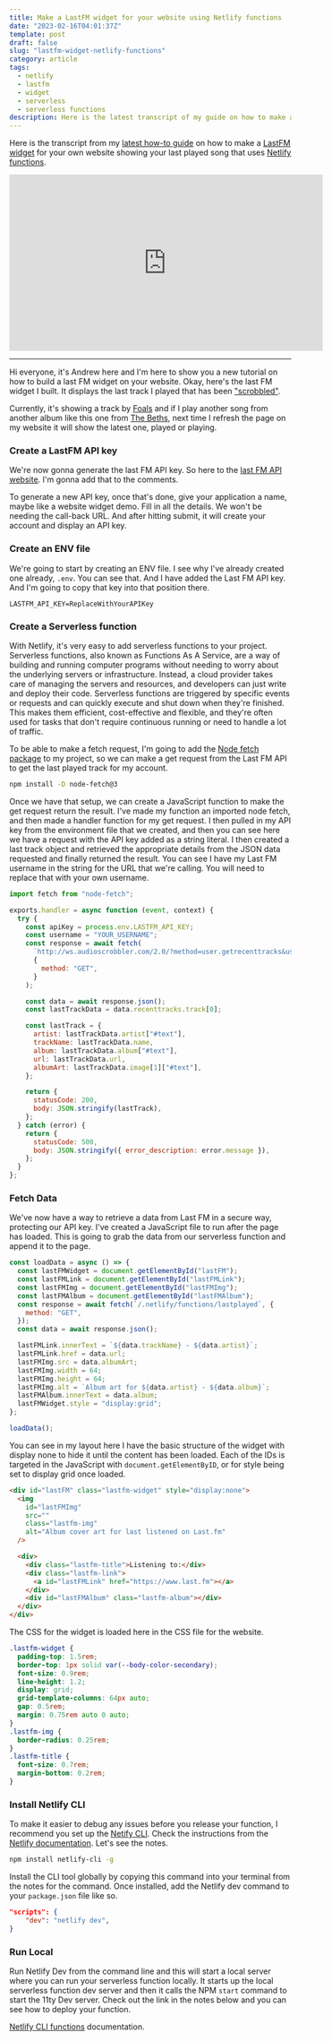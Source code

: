 ```yaml
---
title: Make a LastFM widget for your website using Netlify functions
date: "2023-02-16T04:01:37Z"
template: post
draft: false
slug: "lastfm-widget-netlify-functions"
category: article
tags:
  - netlify
  - lastfm
  - widget
  - serverless
  - serverless functions
description: Here is the latest transcript of my guide on how to make a LastFM widget using Netlify functions to show the latest track played on your website.
---
```


Here is the transcript from my [latest how-to guide](https://www.youtube.com/embed/okbDFf-eIqk) on how to make a [LastFM widget](https://www.last.fm) for your own website showing your last played song that uses [Netlify functions](https://www.netlify.com/products/functions/).

<iframe class="video" loading="lazy" width="560" height="315" src="https://www.youtube.com/embed/okbDFf-eIqk" title="YouTube video player" frameborder="0" allow="accelerometer; autoplay; clipboard-write; encrypted-media; gyroscope; picture-in-picture; web-share" allowfullscreen></iframe>

---

Hi everyone, it's Andrew here and I'm here to show you a new tutorial on how to build a last FM widget on your website. Okay, here's the last FM widget I built. It displays the last track I played that has been ["scrobbled"](https://www.businessinsider.com/guides/tech/what-is-last-fm-scrobbling).

Currently, it's showing a track by [Foals](https://www.last.fm/music/Foals) and if I play another song from another album like this one from [The Beths](https://www.last.fm/music/The+Beths), next time I refresh the page on my website it will show the latest one, played or playing.

### Create a LastFM API key

We're now gonna generate the last FM API key. So here to the [last FM API website](https://www.last.fm/api/account/create). I'm gonna add that to the comments.

To generate a new API key, once that's done, give your application a name, maybe like a website widget demo. Fill in all the details. We won't be needing the call-back URL. And after hitting submit, it will create your account and display an API key.

### Create an ENV file

We're going to start by creating an ENV file. I see why I've already created one already, `.env`. You can see that. And I have added the Last FM API key. And I'm going to copy that key into that position there.

```
LASTFM_API_KEY=ReplaceWithYourAPIKey
```

### Create a Serverless function

With Netlify, it's very easy to add serverless functions to your project. Serverless functions, also known as Functions As A Service, are a way of building and running computer programs without needing to worry about the underlying servers or infrastructure. Instead, a cloud provider takes care of managing the servers and resources, and developers can just write and deploy their code. Serverless functions are triggered by specific events or requests and can quickly execute and shut down when they're finished. This makes them efficient, cost-effective and flexible, and they're often used for tasks that don't require continuous running or need to handle a lot of traffic.

To be able to make a fetch request, I'm going to add the [Node fetch package](https://www.npmjs.com/package/node-fetch) to my project, so we can make a get request from the Last FM API to get the last played track for my account.

```sh
npm install -D node-fetch@3
```

Once we have that setup, we can create a JavaScript function to make the get request return the result. I've made my function an imported node fetch, and then made a handler function for my get request. I then pulled in my API key from the environment file that we created, and then you can see here we have a request with the API key added as a string literal. I then created a last track object and retrieved the appropriate details from the JSON data requested and finally returned the result. You can see I have my Last FM username in the string for the URL that we're calling. You will need to replace that with your own username.

```javascript
import fetch from "node-fetch";

exports.handler = async function (event, context) {
  try {
    const apiKey = process.env.LASTFM_API_KEY;
    const username = "YOUR_USERNAME";
    const response = await fetch(
      `http://ws.audioscrobbler.com/2.0/?method=user.getrecenttracks&user=${username}&api_key=${apiKey}&format=json`,
      {
        method: "GET",
      }
    );

    const data = await response.json();
    const lastTrackData = data.recenttracks.track[0];

    const lastTrack = {
      artist: lastTrackData.artist["#text"],
      trackName: lastTrackData.name,
      album: lastTrackData.album["#text"],
      url: lastTrackData.url,
      albumArt: lastTrackData.image[1]["#text"],
    };

    return {
      statusCode: 200,
      body: JSON.stringify(lastTrack),
    };
  } catch (error) {
    return {
      statusCode: 500,
      body: JSON.stringify({ error_description: error.message }),
    };
  }
};
```

### Fetch Data

We've now have a way to retrieve a data from Last FM in a secure way, protecting our API key. I've created a JavaScript file to run after the page has loaded. This is going to grab the data from our serverless function and append it to the page.

```javascript
const loadData = async () => {
  const lastFMWidget = document.getElementById("lastFM");
  const lastFMLink = document.getElementById("lastFMLink");
  const lastFMImg = document.getElementById("lastFMImg");
  const lastFMAlbum = document.getElementById("lastFMAlbum");
  const response = await fetch(`/.netlify/functions/lastplayed`, {
    method: "GET",
  });
  const data = await response.json();

  lastFMLink.innerText = `${data.trackName} - ${data.artist}`;
  lastFMLink.href = data.url;
  lastFMImg.src = data.albumArt;
  lastFMImg.width = 64;
  lastFMImg.height = 64;
  lastFMImg.alt = `Album art for ${data.artist} - ${data.album}`;
  lastFMAlbum.innerText = data.album;
  lastFMWidget.style = "display:grid";
};

loadData();
```

You can see in my layout here I have the basic structure of the widget with display none to hide it until the content has been loaded. Each of the IDs is targeted in the JavaScript with `document.getElementByID`, or for style being set to display grid once loaded.

```html
<div id="lastFM" class="lastfm-widget" style="display:none">
  <img
    id="lastFMImg"
    src=""
    class="lastfm-img"
    alt="Album cover art for last listened on Last.fm"
  />

  <div>
    <div class="lastfm-title">Listening to:</div>
    <div class="lastfm-link">
      <a id="lastFMLink" href="https://www.last.fm"></a>
    </div>
    <div id="lastFMAlbum" class="lastfm-album"></div>
  </div>
</div>
```

The CSS for the widget is loaded here in the CSS file for the website.

```css
.lastfm-widget {
  padding-top: 1.5rem;
  border-top: 1px solid var(--body-color-secondary);
  font-size: 0.9rem;
  line-height: 1.2;
  display: grid;
  grid-template-columns: 64px auto;
  gap: 0.5rem;
  margin: 0.75rem auto 0 auto;
}
.lastfm-img {
  border-radius: 0.25rem;
}
.lastfm-title {
  font-size: 0.7rem;
  margin-bottom: 0.2rem;
}
```

### Install Netlify CLI

To make it easier to debug any issues before you release your function, I recommend you set up the [Netify CLI](https://docs.netlify.com/cli/get-started/). Check the instructions from the [Netlify documentation](https://docs.netlify.com/cli/get-started/#installation). Let's see the notes.

```sh
npm install netlify-cli -g

```

Install the CLI tool globally by copying this command into your terminal from the notes for the command. Once installed, add the Netlify dev command to your `package.json` file like so.

```json
"scripts": {
    "dev": "netlify dev",
}
```

### Run Local

Run Netlify Dev from the command line and this will start a local server where you can run your serverless function locally. It starts up the local serverless function dev server and then it calls the NPM `start` command to start the 11ty Dev server. Check out the link in the notes below and you can see how to deploy your function.

[Netlify CLI functions](https://cli.netlify.com/commands/functions) documentation.
